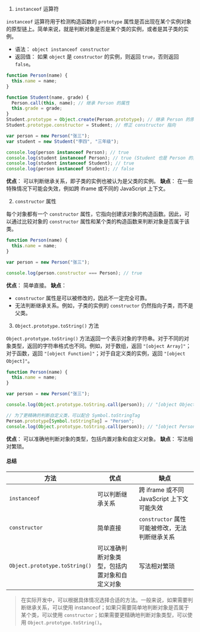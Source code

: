 1. `instanceof` 运算符

`instanceof` 运算符用于检测构造函数的 `prototype` 属性是否出现在某个实例对象的原型链上。简单来说，就是判断对象是否是某个类的实例，或者是其子类的实例。

- 语法： `object instanceof constructor`
- 返回值： 如果 `object` 是 `constructor` 的实例，则返回 `true`，否则返回 `false`。

```js
function Person(name) {
  this.name = name;
}

function Student(name, grade) {
  Person.call(this, name); // 继承 Person 的属性
  this.grade = grade;
}
Student.prototype = Object.create(Person.prototype); // 继承 Person 的原型
Student.prototype.constructor = Student; // 修正 constructor 指向

var person = new Person("张三");
var student = new Student("李四", "三年级");

console.log(person instanceof Person); // true
console.log(student instanceof Person); // true (Student 也是 Person 的实例)
console.log(student instanceof Student); // true
console.log(person instanceof Student); // false
```

**优点**： 可以判断继承关系，即子类的实例也被认为是父类的实例。
**缺点**： 在一些特殊情况下可能会失效，例如跨 iframe 或不同的 JavaScript 上下文。

2. `constructor` 属性

每个对象都有一个 `constructor` 属性，它指向创建该对象的构造函数。因此，可以通过比较对象的 `constructor` 属性和某个类的构造函数来判断对象是否属于该类。

```js
function Person(name) {
  this.name = name;
}

var person = new Person("张三");

console.log(person.constructor === Person); // true
```

**优点**： 简单直接。
**缺点**：

- `constructor` 属性是可以被修改的，因此不一定完全可靠。
- 无法判断继承关系。例如，子类的实例的 `constructor` 仍然指向子类，而不是父类。

3. `Object.prototype.toString()` 方法

`Object.prototype.toString()` 方法返回一个表示对象的字符串。对于不同的对象类型，返回的字符串格式也不同。例如，对于数组，返回 `"[object Array]"`；对于函数，返回 `"[object Function]"`；对于自定义类的实例，返回 `"[object Object]"`。

```js
function Person(name) {
  this.name = name;
}

var person = new Person("张三");

console.log(Object.prototype.toString.call(person)); // "[object Object]"

// 为了更精确的判断自定义类，可以配合 Symbol.toStringTag
Person.prototype[Symbol.toStringTag] = "Person";
console.log(Object.prototype.toString.call(person)); // "[object Person]"
```

**优点**： 可以准确地判断对象的类型，包括内置对象和自定义对象。
**缺点**： 写法相对繁琐。

#### 总结

| 方法                          | 优点                                           | 缺点                                           |
| ----------------------------- | ---------------------------------------------- | ---------------------------------------------- |
| `instanceof`                  | 可以判断继承关系                               | 跨 iframe 或不同 JavaScript 上下文可能失效     |
| `constructor`                 | 简单直接                                       | `constructor` 属性可能被修改，无法判断继承关系 |
| `Object.prototype.toString()` | 可以准确判断对象类型，包括内置对象和自定义对象 | 写法相对繁琐                                   |

> 在实际开发中，可以根据具体情况选择合适的方法。一般来说，如果需要判断继承关系，可以使用 instanceof；如果只需要简单地判断对象是否属于某个类，可以使用 `constructor`；如果需要更精确地判断对象类型，可以使用 `Object.prototype.toString()`。
